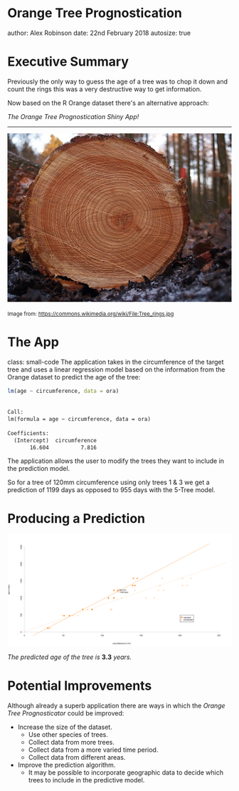 Orange Tree Prognostication
========================================================
author: Alex Robinson
date: 22nd February 2018
autosize: true
<style>
.small-code pre code {
  font-size: 1em;
}
</style>

Executive Summary
========================================================

Previously the only way to guess the age of a tree was to chop it down and
count the rings this was a very destructive way to get information.

Now based on the R Orange dataset there's an alternative approach:

*The Orange Tree Prognostication Shiny App!*
***
![Tree rings](640px-Tree_rings.jpg)

<small>Image from:
https://commons.wikimedia.org/wiki/File:Tree_rings.jpg</small>


The App
========================================================
class: small-code
The application takes in the circumference of the target tree and uses a
linear regression model based on the information from the Orange dataset to 
predict the age of the tree:



```r
lm(age ~ circumference, data = ora)
```

```

Call:
lm(formula = age ~ circumference, data = ora)

Coefficients:
  (Intercept)  circumference  
       16.604          7.816  
```



The application allows the user to modify the trees they want to include in the
prediction model.

So for a tree of 120mm circumference using only trees 1 & 3
we get a prediction of 1199 days as opposed
to 955 days with the 5-Tree model.

Producing a Prediction
========================================================

<img src="OnlyFruit-figure/predictivePlot-1.png" title="plot of chunk predictivePlot" alt="plot of chunk predictivePlot" style="display: block; margin: auto;" />

*The predicted age of the tree is* 
**3.3**
*years.*

Potential Improvements
========================================================

Although already a superb application there are ways in which the 
*Orange Tree Prognosticator* could be improved:
- Increase the size of the dataset.
    - Use other species of trees.
    - Collect data from more trees.
    - Collect data from a more varied time period.
    - Collect data from different areas.
- Improve the prediction algorithm.
    - It may be possible to incorporate geographic data to decide which trees
    to include in the predictive model.

